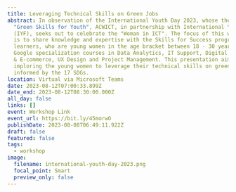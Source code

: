 ```yaml
---
title: Leveraging Technical Skills on Green Jobs
abstract: In observation of the International Youth Day 2023, whose theme is
  "Green Skills for Youth", ACWICT, in partnership with International Youth Fund
  (IYF), seeks out to celebrate the "Woman in ICT". The focus of this workshop
  is to share knowledge and expertise with the Skills for Success program
  learners, who are young women in the age bracket between 18 - 30 years, taking
  Google specialization courses in Data Analytics, IT Support, Digital Marketing
  & E-commerce, UX Design and Project Management. This presentation aims at
  imploring the young women to leverage their technical skills on green jobs as
  informed by the 17 SDGs.
location: Virtual via Microsoft Teams
date: 2023-08-12T07:00:33.899Z
date_end: 2023-08-12T08:30:00.000Z
all_day: false
links: []
event: Workshop Link
event_url: https://bit.ly/45morwO
publishDate: 2023-08-08T06:49:11.922Z
draft: false
featured: false
tags:
  - workshop
image:
  filename: international-youth-day-2023.png
  focal_point: Smart
  preview_only: false
---
```


